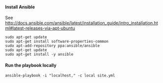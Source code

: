 
#### Install Ansible

See http://docs.ansible.com/ansible/latest/installation_guide/intro_installation.html#latest-releases-via-apt-ubuntu

```
sudo apt-get update
sudo apt-get install software-properties-common
sudo apt-add-repository ppa:ansible/ansible
sudo apt-get update
sudo apt-get install -y ansible
```

#### Run the playbook locally

```
ansible-playbook -i "localhost," -c local site.yml
```
